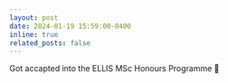 ```yaml
---
layout: post
date: 2024-01-19 15:59:00-0400
inline: true
related_posts: false
---
```


Got accapted into the ELLIS MSc Honours Programme 🙌

